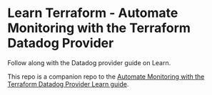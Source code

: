 # Learn Terraform - Automate Monitoring with the Terraform Datadog Provider

Follow along with the Datadog provider guide on Learn.

This repo is a companion repo to the [Automate Monitoring with the Terraform Datadog Provider Learn guide](https://learn.hashicorp.com/tutorials/terraform/datadog-provider).
